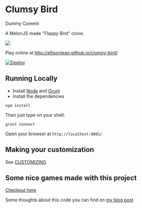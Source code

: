 Clumsy Bird
===========
Dummy Commit

A MelonJS made "Flappy Bird" clone.

![](http://i.imgur.com/Slbvt65.png)

Play online at http://ellisonleao.github.io/clumsy-bird/

[![Deploy](https://www.herokucdn.com/deploy/button.png)](https://heroku.com/deploy?template=https://github.com/ellisonleao/clumsy-bird/tree/gh-pages)

## Running Locally

- Install [Node](http://nodejs.org/download/) and [Grunt](http://gruntjs.com/)
- Install the dependencies

```
npm install
```

Then just type on your shell:

```
grunt connect
```

Open your browser at `http://localhost:8001/`

## Making your customization

See [CUSTOMIZING](https://github.com/ellisonleao/clumsy-bird/blob/master/CUSTOMIZING.md)

## Some nice games made with this project

[Checkout here](https://github.com/ellisonleao/clumsy-bird/wiki/Games-using-clumsy-bird-code)

Some thoughts about this code you can find on [my blog post](https://medium.com/@ellisonleao/clumsy-bird-an-open-source-flappy-bird-clone-cf615724730f)
